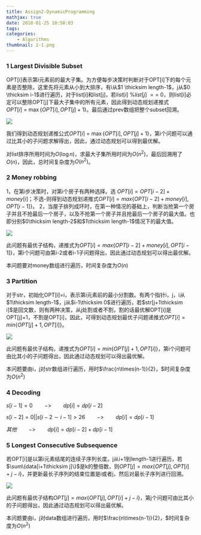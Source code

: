 ```yaml
---
title: Assign2-DynamicProgramming
mathjax: true
date: 2018-01-25 10:58:03
tags:
categories:
	- Algorithms
thumbnail: 2-1.png
---
```


### 1 Largest Divisible Subset 

OPT[i]表示第i元素前的最大子集。为方便每步决策时判断对于OPT[i]下的每个元素是否整除，这里先将元素从小到大排序，有i从$1 \thicksim length-1$，j从$0 \thicksim i-1$进行遍历，对于list[i]和list[j]，若$list[i]\ \%list[j]\ ==\ 0$，则list[i]必定可以整除OPT[j]下最大子集中的所有元素，因此得到动态规划递推式$OPT[i]\ =\ \max \{OPT[i], OPT[j]+1\}$。最后通过prev数组把整个subset回溯。

![](https://cdn.jsdelivr.net/gh/xmzzyo/Blog@master/source/_posts/Assign2-DynamicProgramming/20190114110557.png)

我们得到动态规划递推公式$OPT[i]\ =\ \max \{OPT[i], OPT[j]+1\}$，第i个问题可以通过比其小的子问题求解得出，因此，通过动态规划可以得到最优解。

对list排序所用时间为$O(\log n)$，求最大子集所用时间为$O(n^2)$，最后回溯用了$O(n)$，因此，总时间复杂度为$O(n^2)$。

### 2 Money robbing 

1，在第i步决策时，对第i个房子有两种选择。选 $OPT[i]=OPT[i-2]+money[i]$；不选-则得到动态规划递推式$OPT[i]=max\{OPT[i-2]+money[i],OPT[i-1]\}$。
2，当屋子排列成环时，在第一种情况的基础上，判断当抢第一个房子并且不抢最后一个房子，以及不抢第一个房子并且抢最后一个房子的最大值。也即分别$0\thicksim length-2$和$1\thicksim length-1$情况下的最大值。

![](https://cdn.jsdelivr.net/gh/xmzzyo/Blog@master/source/_posts/Assign2-DynamicProgramming/20190114110615.png)

此问题有最优子结构，递推式为$OPT[i]=max\{OPT[i-2]+money[i],OPT[i-1]\}$，第i个问题可由第i-2或者i-1子问题得出，因此通过动态规划可以得出最优解。

本问题要对money数组进行遍历，时间复杂度为$O(n)$

### 3 Partition 

对于str，初始化OPT[i]=i，表示第i元素前的最小分割数。有两个指针i，j，i从$1\thicksim length-1$，j从$i-1\thicksim 0$进行遍历，若$str[j+1\thicksim i]$是回文数，则有两种决策，从j处割或者不割，割的话最优解OPT[i]是OPT[j]+1，不割是OPT[i]，因此，可得到动态规划最优子问题递推式$OPT[i] = min\{OPT[j]+1,OPT[i]\}$。

![](https://cdn.jsdelivr.net/gh/xmzzyo/Blog@master/source/_posts/Assign2-DynamicProgramming/20190114110625.png)

此问题有最优子结构，递推式为$OPT[i] = min\{OPT[j]+1,OPT[i]\}​$，第i个问题可由比其小的子问题得出，因此通过动态规划可以得出最优解。

本问题要由i，j对str数组进行遍历，用时$\frac{n\times(n-1)}{2}，$时间复杂度为$O(n^2)$

### 4 Decoding 

$s[i-1]=0\qquad ->\qquad dp[i]=dp[i-2]$

$s[i-2]=0||s[i-2\sim i-1]>26\qquad->\qquad dp[i]=dp[i-1]$

$其他\qquad ->\qquad dp[i]=dp[i-2]+dp[i-1]$

### 5 Longest Consecutive Subsequence 

若OPT[i]是以第i元素结尾的连续子序列长度。j从i+1到length-1进行遍历，若$\sum\{data[i+1\thicksim j]\}$是k的整倍数，则$OPT[j]=max\{OPT[j],OPT[i]+j-i\}$，并更新最长子序列的结束位置是i或者j，然后对最长子序列进行回溯。

![](https://cdn.jsdelivr.net/gh/xmzzyo/Blog@master/source/_posts/Assign2-DynamicProgramming/20190114110642.png)

此问题有最优子结构$OPT[j]=max\{OPT[j],OPT[i]+j-i\}$，第j个问题可由比其小的子问题得出，因此通过动态规划可以得出最优解。

本问题要由i，j对data数组进行遍历，用时$\frac{n\times(n-1)}{2}，$时间复杂度为$O(n^2)$

